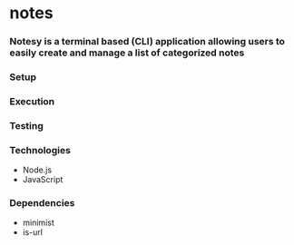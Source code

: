 # notes


### Notesy is a terminal based (CLI) application allowing users to easily create and manage a list of categorized notes

### Setup

### Execution

### Testing

### Technologies
* Node.js
* JavaScript

### Dependencies
* minimist
* is-url
